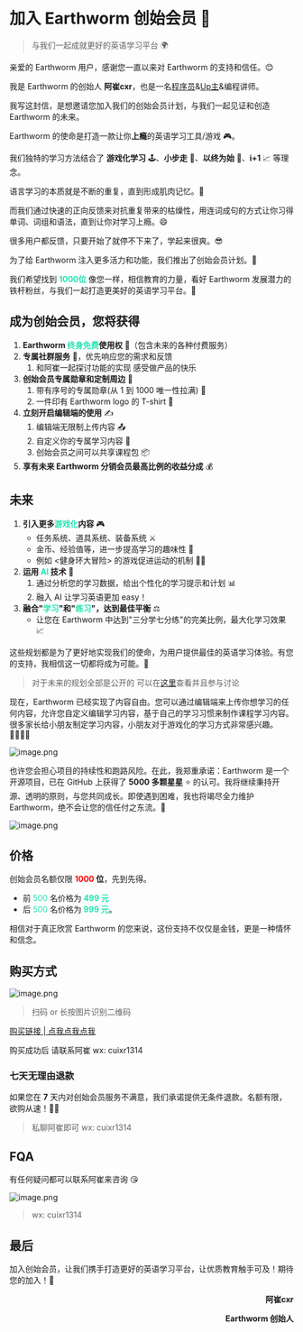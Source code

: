 # 加入 Earthworm 创始会员 🚀

> 与我们一起成就更好的英语学习平台 🌍

亲爱的 Earthworm 用户，感谢您一直以来对 Earthworm 的支持和信任。😊

我是 Earthworm 的创始人 **阿崔cxr**，也是一名[程序员](https://github.com/cuixiaorui)&[Up主](https://space.bilibili.com/175301983])&编程讲师。

我写这封信，是想邀请您加入我们的创始会员计划，与我们一起见证和创造 Earthworm 的未来。

Earthworm 的使命是打造一款让你**上瘾**的英语学习工具/游戏 🎮。

我们独特的学习方法结合了 **游戏化学习** 🕹️、**小步走** 🚶、**以终为始** 🎯、**i+1** 📈 等理念。

语言学习的本质就是不断的重复，直到形成肌肉记忆。💪

而我们通过快速的正向反馈来对抗重复带来的枯燥性，用连词成句的方式让你习得单词、词组和语法，直到让你对学习上瘾。😄

很多用户都反馈，只要开始了就停不下来了，学起来很爽。😎

为了给 Earthworm 注入更多活力和功能，我们推出了创始会员计划。🎉

我们希望找到 <span style="color: #20e3b2; font-weight: bold">1000位</span> 像您一样，相信教育的力量，看好 Earthworm 发展潜力的铁杆粉丝，与我们一起打造更美好的英语学习平台。🙌

## 成为创始会员，您将获得

1. **Earthworm <span style="color: #20e3b2">终身免费</span>使用权** 🎁（包含未来的各种付费服务）
2. **专属社群服务** 💬，优先响应您的需求和反馈
   1. 和阿崔一起探讨功能的实现 感受做产品的快乐
3. **创始会员专属勋章和定制周边** 🏅
   1. 带有序号的专属勋章(从 1 到 1000 唯一性拉满) 🔢
   2. 一件印有 Earthworm logo 的 T-shirt 👕
4. **立刻开启编辑端的使用** ✍️
   1. 编辑端无限制上传内容 📤
   2. 自定义你的专属学习内容 🎨
   3. 创始会员之间可以共享课程包 📦
5. **享有未来 Earthworm 分销会员最高比例的收益分成** 💰

## 未来️

1. **引入更多<span style="color: #20e3b2;">游戏化</span>内容** 🎮
   - 任务系统、道具系统、装备系统 ⚔️
   - 金币、经验值等，进一步提高学习的趣味性 💎
   - 例如 <健身环大冒险> 的游戏促进运动的机制 🏃‍♂️
2. **运用 <span style="color: #20e3b2">AI</span> 技术** 🤖
   1. 通过分析您的学习数据，给出个性化的学习提示和计划 📊
   2. 融入 AI 让学习英语更加 easy！
3. **融合"<span style="color: #20e3b2">学习</span>"和"<span style="color: #20e3b2">练习</span>"，达到最佳平衡** ⚖️
   - 让您在 Earthworm 中达到"三分学七分练"的完美比例，最大化学习效果 📈

这些规划都是为了更好地实现我们的使命，为用户提供最佳的英语学习体验。有您的支持，我相信这一切都将成为可能。🚀

> 对于未来的规划全部是公开的 可以在[这里](https://txc.qq.com/products/652508/roadmap)查看并且参与讨论

现在，Earthworm 已经实现了内容自由。您可以通过编辑端来上传你想学习的任何内容，允许您自定义编辑学习内容，基于自己的学习习惯来制作课程学习内容。很多家长给小朋友制定学习内容，小朋友对于游戏化的学习方式非常感兴趣。👨‍👩‍👧‍👦

![image.png](https://images-1252602850.cos.ap-beijing.myqcloud.com/20240716085928.png)

也许您会担心项目的持续性和跑路风险。在此，我郑重承诺：Earthworm 是一个开源项目，已在 GitHub 上获得了 **5000 多颗星星** ⭐ 的认可。我将继续秉持开源、透明的原则，与您共同成长。即使遇到困难，我也将竭尽全力维护 Earthworm，绝不会让您的信任付之东流。🤝

![image.png](https://images-1252602850.cos.ap-beijing.myqcloud.com/20240716091941.png)

## 价格

创始会员名额仅限 **<span style="color: red">1000</span> 位**，先到先得。

- 前 <span style="color: #20e3b2">500</span> 名价格为 **<span style="color: #20e3b2">499 元</span>**
- 后 <span style="color: #20e3b2">500</span> 名价格为 **<span style="color: #20e3b2">999 元</span>**。

相信对于真正欣赏 Earthworm 的您来说，这份支持不仅仅是金钱，更是一种情怀和信念。

## 购买方式

![image.png](https://images-1252602850.cos.ap-beijing.myqcloud.com/20240716090622.png)

> 扫码 or 长按图片识别二维码

[购买链接 | 点我点我点我](https://lqaga.xet.tech/s/3lvsA)

购买成功后 请联系阿崔 wx: cuixr1314

### 七天无理由退款

如果您在 **7** 天内对创始会员服务不满意，我们承诺提供无条件退款。名额有限，欲购从速！🏃‍♀️

> 私聊阿崔即可 wx: cuixr1314

## FQA

有任何疑问都可以联系阿崔来咨询 😘

![image.png](https://images-1252602850.cos.ap-beijing.myqcloud.com/20240716091503.png)

> wx: cuixr1314

## 最后

加入创始会员，让我们携手打造更好的英语学习平台，让优质教育触手可及！期待您的加入！🎉

<p align="right" style="font-weight: bold;">阿崔cxr</p>
<p align="right" style="font-weight: bold;">Earthworm 创始人</p>
